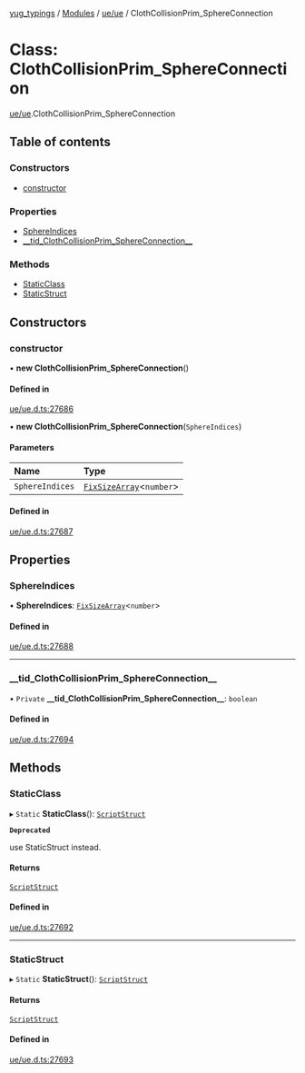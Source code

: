 [yug_typings](../README.md) / [Modules](../modules.md) / [ue/ue](../modules/ue_ue.md) / ClothCollisionPrim\_SphereConnection

# Class: ClothCollisionPrim\_SphereConnection

[ue/ue](../modules/ue_ue.md).ClothCollisionPrim_SphereConnection

## Table of contents

### Constructors

- [constructor](ue_ue.ClothCollisionPrim_SphereConnection.md#constructor)

### Properties

- [SphereIndices](ue_ue.ClothCollisionPrim_SphereConnection.md#sphereindices)
- [\_\_tid\_ClothCollisionPrim\_SphereConnection\_\_](ue_ue.ClothCollisionPrim_SphereConnection.md#__tid_clothcollisionprim_sphereconnection__)

### Methods

- [StaticClass](ue_ue.ClothCollisionPrim_SphereConnection.md#staticclass)
- [StaticStruct](ue_ue.ClothCollisionPrim_SphereConnection.md#staticstruct)

## Constructors

### constructor

• **new ClothCollisionPrim_SphereConnection**()

#### Defined in

[ue/ue.d.ts:27686](https://github.com/YugMetaverse/yug_typings/blob/25cad34/ue/ue.d.ts#L27686)

• **new ClothCollisionPrim_SphereConnection**(`SphereIndices`)

#### Parameters

| Name | Type |
| :------ | :------ |
| `SphereIndices` | [`FixSizeArray`](../interfaces/ue_puerts.FixSizeArray.md)<`number`\> |

#### Defined in

[ue/ue.d.ts:27687](https://github.com/YugMetaverse/yug_typings/blob/25cad34/ue/ue.d.ts#L27687)

## Properties

### SphereIndices

• **SphereIndices**: [`FixSizeArray`](../interfaces/ue_puerts.FixSizeArray.md)<`number`\>

#### Defined in

[ue/ue.d.ts:27688](https://github.com/YugMetaverse/yug_typings/blob/25cad34/ue/ue.d.ts#L27688)

___

### \_\_tid\_ClothCollisionPrim\_SphereConnection\_\_

• `Private` **\_\_tid\_ClothCollisionPrim\_SphereConnection\_\_**: `boolean`

#### Defined in

[ue/ue.d.ts:27694](https://github.com/YugMetaverse/yug_typings/blob/25cad34/ue/ue.d.ts#L27694)

## Methods

### StaticClass

▸ `Static` **StaticClass**(): [`ScriptStruct`](ue_ue.ScriptStruct.md)

**`Deprecated`**

use StaticStruct instead.

#### Returns

[`ScriptStruct`](ue_ue.ScriptStruct.md)

#### Defined in

[ue/ue.d.ts:27692](https://github.com/YugMetaverse/yug_typings/blob/25cad34/ue/ue.d.ts#L27692)

___

### StaticStruct

▸ `Static` **StaticStruct**(): [`ScriptStruct`](ue_ue.ScriptStruct.md)

#### Returns

[`ScriptStruct`](ue_ue.ScriptStruct.md)

#### Defined in

[ue/ue.d.ts:27693](https://github.com/YugMetaverse/yug_typings/blob/25cad34/ue/ue.d.ts#L27693)
